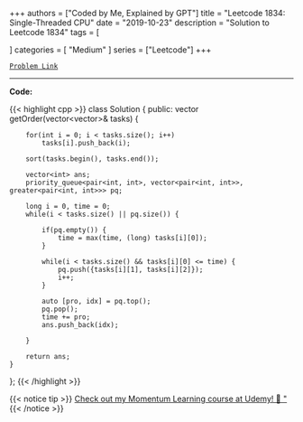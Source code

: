 
+++
authors = ["Coded by Me, Explained by GPT"]
title = "Leetcode 1834: Single-Threaded CPU"
date = "2019-10-23"
description = "Solution to Leetcode 1834"
tags = [
    
]
categories = [
    "Medium"
]
series = ["Leetcode"]
+++



[`Problem Link`](https://leetcode.com/problems/single-threaded-cpu/description/)

---

**Code:**

{{< highlight cpp >}}
class Solution {
public:
    vector<int> getOrder(vector<vector<int>>& tasks) {
        
        for(int i = 0; i < tasks.size(); i++)
            tasks[i].push_back(i);
        
        sort(tasks.begin(), tasks.end());
        
        vector<int> ans;
        priority_queue<pair<int, int>, vector<pair<int, int>>, greater<pair<int, int>>> pq;

        long i = 0, time = 0;
        while(i < tasks.size() || pq.size()) {

            if(pq.empty()) {
                time = max(time, (long) tasks[i][0]);
            }
            
            while(i < tasks.size() && tasks[i][0] <= time) {
                pq.push({tasks[i][1], tasks[i][2]});
                i++;
            }
            
            auto [pro, idx] = pq.top();
            pq.pop();
            time += pro;
            ans.push_back(idx);

        }

        return ans;
    }
};
{{< /highlight >}}



{{< notice tip >}}
[Check out my Momentum Learning course at Udemy! 🚀 "](https://www.udemy.com/course/blind-75-the-data-structures-and-algorithms-essentials/)
{{< /notice >}}

